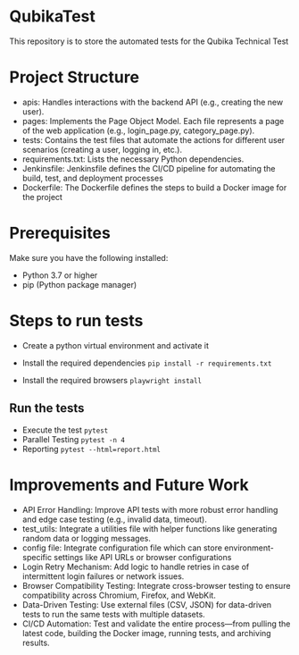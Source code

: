 # QubikaTest
This repository is to store the automated tests for the Qubika Technical Test

# Project Structure
- apis: Handles interactions with the backend API (e.g., creating the new user).
- pages: Implements the Page Object Model. Each file represents a page of the web application (e.g., login_page.py, category_page.py).
- tests: Contains the test files that automate the actions for different user scenarios (creating a user, logging in, etc.).
- requirements.txt: Lists the necessary Python dependencies.
- Jenkinsfile: Jenkinsfile defines the CI/CD pipeline for automating the build, test, and deployment processes
- Dockerfile: The Dockerfile defines the steps to build a Docker image for the project

# Prerequisites
Make sure you have the following installed:
- Python 3.7 or higher
- pip (Python package manager)

# Steps to run tests
- Create a python virtual environment and activate it

- Install the required dependencies
  ```pip install -r requirements.txt```

- Install the required browsers
  ```playwright install```

## Run the tests
  - Execute the test
  ```pytest```
  - Parallel Testing
    ```pytest -n 4```
  - Reporting
    ```pytest --html=report.html```

# Improvements and Future Work
- API Error Handling: Improve API tests with more robust error handling and edge case testing (e.g., invalid data, timeout).
- test_utils: Integrate a utilities file with helper functions like generating random data or logging messages.
- config file: Integrate configuration file which can store environment-specific settings like API URLs or browser configurations
- Login Retry Mechanism: Add logic to handle retries in case of intermittent login failures or network issues.
- Browser Compatibility Testing: Integrate cross-browser testing to ensure compatibility across Chromium, Firefox, and WebKit.
- Data-Driven Testing: Use external files (CSV, JSON) for data-driven tests to run the same tests with multiple datasets.
- CI/CD Automation: Test and validate the entire process—from pulling the latest code, building the Docker image, running tests, and archiving results.